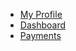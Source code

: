 <section class="py-6">
  <div class="container">
    <div class="row justify-space-between py-2">
      <div class="col-lg-4 mx-auto">
        <div class="nav-wrapper position-relative end-0">
          <ul class="nav nav-pills nav-fill flex-column p-1" role="tablist">
            <li class="nav-item">
              <a class="nav-link mb-0 px-0 py-1 active" data-bs-toggle="tab" href="#profile-tabs-vertical" role="tab" aria-controls="preview" aria-selected="true">
                My Profile
              </a>
            </li>
            <li class="nav-item">
              <a class="nav-link mb-0 px-0 py-1" data-bs-toggle="tab" href="#dashboard-tabs-vertical" role="tab" aria-controls="code" aria-selected="false">
                Dashboard
              </a>
            </li>
            <li class="nav-item">
              <a class="nav-link mb-0 px-0 py-1" data-bs-toggle="tab" href="#payments-tabs-vertical" role="tab" aria-controls="code" aria-selected="false">
                Payments
              </a>
            </li>
          </ul>
        </div>
      </div>
    </div>
  </div>
</section>
